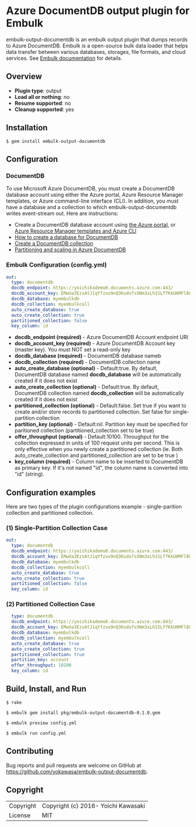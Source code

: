 # Azure DocumentDB output plugin for Embulk

embulk-output-documentdb is an embulk output plugin that dumps records to Azure DocumentDB. Embulk is a open-source bulk data loader that helps data transfer between various databases, storages, file formats, and cloud services. See [Embulk documentation](http://www.embulk.org/docs/) for details.

## Overview

* **Plugin type**: output
* **Load all or nothing**: no
* **Resume supported**: no
* **Cleanup supported**: yes

## Installation

    $ gem install embulk-output-documentdb

## Configuration

### DocumentDB

To use Microsoft Azure DocumentDB, you must create a DocumentDB database account using either the Azure portal, Azure Resource Manager templates, or Azure command-line interface (CLI). In addition, you must have a database and a collection to which embulk-output-documentdb writes event-stream out. Here are instructions:

 * Create a DocumentDB database account using [the Azure portal](https://azure.microsoft.com/en-us/documentation/articles/documentdb-create-account/), or [Azure Resource Manager templates and Azure CLI](https://azure.microsoft.com/en-us/documentation/articles/documentdb-automation-resource-manager-cli/)
 * [How to create a database for DocumentDB](https://azure.microsoft.com/en-us/documentation/articles/documentdb-create-database/)
 * [Create a DocumentDB collection](https://azure.microsoft.com/en-us/documentation/articles/documentdb-create-collection/)
 * [Partitioning and scaling in Azure DocumentDB](https://azure.microsoft.com/en-us/documentation/articles/documentdb-partition-data/)

### Embulk Configuration (config.yml)

```yaml
out:
  type: documentdb
  docdb_endpoint: https://yoichikademo0.documents.azure.com:443/
  docdb_account_key: EMwUa3EzsAtJ1qYfzxo9nQ3KudofsXNm3xLh1SLffKkUHMFl80OZRZIVu4lxdKRKxkgVAj0c2mv9BZSyMN7tdg==
  docdb_database: myembulkdb
  docdb_collection: myembulkcoll
  auto_create_database: true
  auto_create_collection: true
  partitioned_collection: false
  key_column: id
```

 * **docdb\_endpoint (required)** - Azure DocumentDB Account endpoint URI
 * **docdb\_account\_key (required)** - Azure DocumentDB Account key (master key). You must NOT set a read-only key
 * **docdb\_database (required)** - DocumentDB database nameb
 * **docdb\_collection (required)** - DocumentDB collection name
 * **auto\_create\_database (optional)** - Default:true. By default, DocumentDB database named **docdb\_database** will be automatically created if it does not exist
 * **auto\_create\_collection (optional)** - Default:true. By default, DocumentDB collection named **docdb\_collection** will be automatically created if it does not exist
 * **partitioned\_collection (optional)** - Default:false. Set true if you want to create and/or store records to partitioned collection. Set false for single-partition collection
 * **partition\_key (optional)** - Default:nil. Partition key must be specified for paritioned collection (partitioned\_collection set to be true)
 * **offer\_throughput (optional)** - Default:10100. Throughput for the collection expressed in units of 100 request units per second. This is only effective when you newly create a partitioned collection (ie. Both auto\_create\_collection and partitioned\_collection are set to be true )
 * **key\_column (required)** - Column name to be inserted to DocumentDB as primary key. If it's not named "id", the column name is converted into "id" (string).

## Configuration examples

Here are two types of the plugin configurations example - single-parition collection and partitioned collection.

### (1) Single-Partition Collection Case

```yaml
out:
  type: documentdb
  docdb_endpoint: https://yoichikademo0.documents.azure.com:443/
  docdb_account_key: EMwUa3EzsAtJ1qYfzxo9nQ3KudofsXNm3xLh1SLffKkUHMFl80OZRZIVu4lxdKRKxkgVAj0c2mv9BZSyMN7tdg==
  docdb_database: myembulkdb
  docdb_collection: myembulkcoll
  auto_create_database: true
  auto_create_collection: true
  partitioned_collection: false
  key_column: id
```

### (2) Partitioned Collection Case

```yaml
  type: documentdb
  docdb_endpoint: https://yoichikademo0.documents.azure.com:443/
  docdb_account_key: EMwUa3EzsAtJ1qYfzxo9nQ3KudofsXNm3xLh1SLffKkUHMFl80OZRZIVu4lxdKRKxkgVAj0c2mv9BZSyMN7tdg==
  docdb_database: myembulkdb
  docdb_collection: myembulkcoll
  auto_create_database: true
  auto_create_collection: true
  partitioned_collection: true
  partition_key: account
  offer_throughput: 10100
  key_column: id
```

## Build, Install, and Run

```
$ rake

$ embulk gem install pkg/embulk-output-documentdb-0.1.0.gem

$ embulk preview config.yml

$ embulk run config.yml

```

## Contributing

Bug reports and pull requests are welcome on GitHub at https://github.com/yokawasa/embulk-output-documentdb.

## Copyright

<table>
  <tr>
    <td>Copyright</td><td>Copyright (c) 2016- Yoichi Kawasaki</td>
  </tr>
  <tr>
    <td>License</td><td>MIT</td>
  </tr>
</table>
